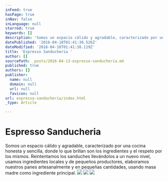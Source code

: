 ```yaml
---
inFeed: true
hasPage: true
inNav: false
inLanguage: null
starred: true
keywords: []
description: 'Somos un espacio cálido y agradable, caracterizado por una cocina honesta y sencilla, donde lo que brillan son los ingredientes y el respeto por los mismos. Reintentamos los sanduches llevándolos a un nuevo nivel, usamos ingredientes locales y de pequeños productores, elaboramos nuestros panes artesanalmente y en pequeñas cantidades, usando masa madre como ingrediente principal.'
datePublished: '2016-04-18T01:41:38.526Z'
dateModified: '2016-04-18T01:41:38.119Z'
title: 'Espresso Sanducheria '
author: []
sourcePath: _posts/2016-04-13-espresso-sanducheria.md
published: true
authors: []
publisher:
  name: null
  domain: null
  url: null
  favicon: null
url: espresso-sanducheria/index.html
_type: Article

---
```

# Espresso Sanducheria 

Somos un espacio cálido y agradable, caracterizado por una cocina honesta y sencilla, donde lo que brillan son los ingredientes y el respeto por los mismos. Reintentamos los sanduches llevándolos a un nuevo nivel, usamos ingredientes locales y de pequeños productores, elaboramos nuestros panes artesanalmente y en pequeñas cantidades, usando masa madre como ingrediente principal.
![](https://the-grid-user-content.s3-us-west-2.amazonaws.com/21149d63-4f95-41c4-93a6-efe48f6f668b.jpg)
![](https://the-grid-user-content.s3-us-west-2.amazonaws.com/a45f8593-1ddb-46ee-93dd-54b7fe095a12.jpg)
![](https://the-grid-user-content.s3-us-west-2.amazonaws.com/23bdee39-8554-4ccf-859a-9bbb3eb85cae.jpg)